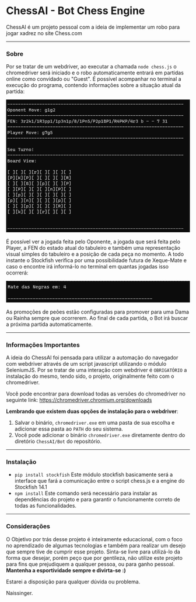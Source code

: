 # ChessAI - Bot Chess Engine

ChessAI é um projeto pessoal com a ideia de implementar um robo para jogar xadrez no site Chess.com

---

### Sobre
Por se tratar de um webdriver, ao executar a chamada `node chess.js` o chromedriver será iniciado e o robo automaticamente entrará em partidas online como convidado ou "Guest". É possível acompanhar no terminal a execução do programa, contendo informações sobre a situação atual da partida:


![GameStatus](readme_images/gameStatus.PNG)


É possível ver a jogada feita pelo Oponente, a jogada que será feita pelo Player, a FEN do estado atual do tabuleiro e também uma representação visual simples do tabuleiro e a posição de cada peça no momento.
A todo instante o Stockfish verifica por uma possibilidade futura de Xeque-Mate e caso o encontre irá informá-lo no terminal em quantas jogadas isso ocorrerá:


![MateEm](readme_images/mateEm.PNG)


As promoções de peões estão configuradas para promover para uma Dama ou Rainha sempre que ocorrerem.
Ao final de cada partida, o Bot irá buscar a próxima partida automaticamente.

---

### Informações Importantes
A ideia do ChessAI foi pensada para utilizar a automação do navegador com webdriver através de um script javascript utilizando o módulo SeleniumJS.
Por se tratar de uma interação com webdriver é `OBRIGATÓRIO` a instalação do mesmo, tendo sido, o projeto, originalmente feito com o chromedriver.

Você pode encontrar para download todas as versões do chromedriver no seguinte link: https://chromedriver.chromium.org/downloads

**Lembrando que existem duas opções de instalação para o webdriver**:
  1. Salvar o binário, `chromedriver.exe` em uma pasta de sua escolha e adicionar essa pasta ao `PATH` do seu sistema.
  2. Você pode adicionar o binário `chromedriver.exe` diretamente dentro do diretório `ChessAI/Bot` do repositório.
  
---

### Instalação

- `
pip install stockfish
                         `
Este módulo stockfish basicamente será a interface que fará a comunicação entre o script chess.js e a engine do Stockfish 14.1
- `npm install`
Este comando será necessário para instalar as dependências do projeto e para garantir o funcionamente correto de todas as funcionalidades.

---

### Considerações

O Objetivo por trás desse projeto é inteiramente educacional, com o foco no aprendizado de algumas tecnologias e também para realizar um desejo que sempre tive de cumprir esse projeto. Sinta-se livre para utilizá-lo da forma que desejar, porém peço que por gentileza, não utilize este projeto para fins que prejudiquem a qualquer pessoa, ou para ganho pessoal. **Mantenha a esportividade sempre e divirta-se :)**

Estarei a disposição para qualquer dúvida ou problema.

Naissinger.

